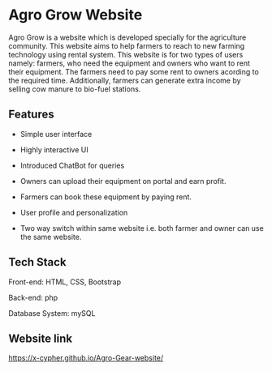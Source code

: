# Agro Grow Website

Agro Grow is a website which is developed specially for the agriculture community. This website aims to help farmers to reach to new farming technology using rental system. 
This website is for two types of users namely: farmers, who need the equipment and owners who want to rent their equipment. The farmers need to pay some rent to owners acording to the required time.
Additionally, farmers can generate extra income by selling cow manure to bio-fuel stations.

## Features

- Simple user interface
- Highly interactive UI
- Introduced ChatBot for queries
- Owners can upload their equipment on portal and earn profit.
- Farmers can book these equipment by paying rent.

- User profile and personalization
- Two way switch within same website i.e. both farmer and owner can use the same website.

  
## Tech Stack

Front-end: HTML, CSS, Bootstrap

Back-end:  php

Database System: mySQL

## Website link
https://x-cypher.github.io/Agro-Gear-website/
